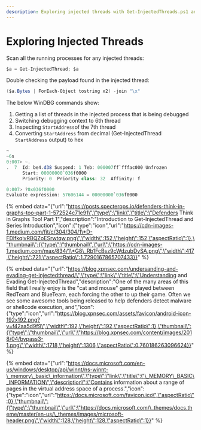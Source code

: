 ```yaml
---
description: Exploring injected threads with Get-InjectedThreads.ps1 and WinDBG
---
```


# Exploring Injected Threads

Scan all the running processes for any injected threads:

```csharp
$a = Get-InjectedThread; $a
```

Double checking the payload found in the injected thread:

```csharp
($a.Bytes | ForEach-Object tostring x2) -join "\x"
```

The below WinDBG commands show:

1. Getting a list of threads in the injected process that is being debugged
2. Switching debugging context to 6th thread
3. Inspecting `StartAddress`of the 7th thread
4. Converting `StartAddress` from decimal \(Get-InjectedThread `StartAddress` output\) to hex

```csharp
~
~6s
0:007> ~.
.  7  Id: be4.d38 Suspend: 1 Teb: 000007ff`fffac000 Unfrozen
      Start: 00000000`036f0000
      Priority: 0  Priority class: 32  Affinity: f

0:007> ?0x036f0000
Evaluate expression: 57606144 = 00000000`036f0000
```

{% embed data="{\"url\":\"https://posts.specterops.io/defenders-think-in-graphs-too-part-1-572524c71e91\",\"type\":\"link\",\"title\":\"Defenders Think in Graphs Too! Part 1\",\"description\":\"Introduction to Get-InjectedThread and Series Introduction\",\"icon\":{\"type\":\"icon\",\"url\":\"https://cdn-images-1.medium.com/fit/c/304/304/1\*D-FDlfkqivRBQZoESrwtqw.png\",\"width\":152,\"height\":152,\"aspectRatio\":1},\"thumbnail\":{\"type\":\"thumbnail\",\"url\":\"https://cdn-images-1.medium.com/max/834/1\*G8\_Rb1FcBsz9cWdzubDvSA.png\",\"width\":417,\"height\":721,\"aspectRatio\":1.7290167865707433}}" %}

{% embed data="{\"url\":\"https://blog.xpnsec.com/undersanding-and-evading-get-injectedthread/\",\"type\":\"link\",\"title\":\"Understanding and Evading Get-InjectedThread\",\"description\":\"One of the many areas of this field that I really enjoy is the &quot;cat and mouse&quot; game played between RedTeam and BlueTeam, each forcing the other to up their game. Often we see some awesome tools being released to help defenders detect malware or shellcode execution, and\",\"icon\":{\"type\":\"icon\",\"url\":\"https://blog.xpnsec.com/assets/favicon/android-icon-192x192.png?v=f42aa5d9f9\",\"width\":192,\"height\":192,\"aspectRatio\":1},\"thumbnail\":{\"type\":\"thumbnail\",\"url\":\"https://blog.xpnsec.com/content/images/2018/04/bypass3-1.png\",\"width\":1718,\"height\":1306,\"aspectRatio\":0.760186263096624}}" %}

{% embed data="{\"url\":\"https://docs.microsoft.com/en-us/windows/desktop/api/winnt/ns-winnt-\_memory\_basic\_information\",\"type\":\"link\",\"title\":\"\_MEMORY\_BASIC\_INFORMATION\",\"description\":\"Contains information about a range of pages in the virtual address space of a process.\",\"icon\":{\"type\":\"icon\",\"url\":\"https://docs.microsoft.com/favicon.ico\",\"aspectRatio\":0},\"thumbnail\":{\"type\":\"thumbnail\",\"url\":\"https://docs.microsoft.com/\_themes/docs.theme/master/en-us/\_themes/images/microsoft-header.png\",\"width\":128,\"height\":128,\"aspectRatio\":1}}" %}

